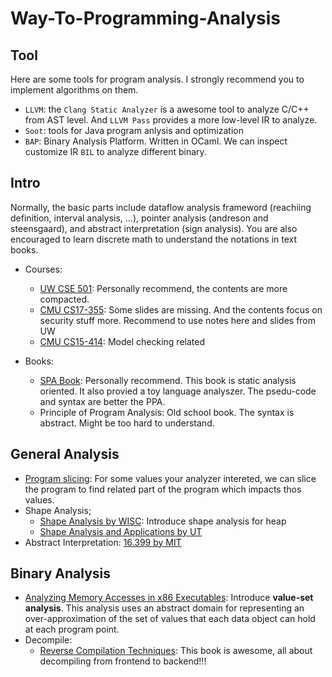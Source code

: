 # Way-To-Programming-Analysis

## Tool

Here are some tools for program analysis. I strongly recommend you to implement algorithms on them.

- `LLVM`: the `Clang Static Analyzer` is a awesome tool to analyze C/C++ from AST level. And `LLVM Pass` provides a more low-level IR to analyze.
- `Soot`: tools for Java program anlysis and optimization
- `BAP`: Binary Analysis Platform. Written in OCaml. We can inspect customize IR `BIL` to analyze different binary.

## Intro

Normally, the basic parts include dataflow analysis frameword (reachiing definition, interval analysis, ...), pointer analysis (andreson and steensgaard), and abstract interpretation (sign analysis). You are also encouraged to learn discrete math to understand the notations in text books.

- Courses:
  - [UW CSE 501](https://courses.cs.washington.edu/courses/cse501/15sp/): Personally recommend, the contents are more compacted.
  - [CMU CS17-355](http://www.cs.cmu.edu/~aldrich/courses/17-355-19sp/): Some slides are missing. And the contents focus on security stuff more. Recommend to use notes here and slides from UW
  - [CMU CS15-414](https://www.cs.cmu.edu/~15414/): Model checking related

- Books:
  - [SPA Book](https://cs.au.dk/~amoeller/spa/spa.pdf): Personally recommend. This book is static analysis oriented. It also provied a toy language analyszer. The psedu-code and syntax are better the PPA.
  - Principle of Program Analysis: Old school book. The syntax is abstract. Might be too hard to understand.

## General Analysis

- [Program slicing](http://www.cs.toronto.edu/~chechik/courses06/csc2125/tip95survey.pdf): For some values your analyzer intereted, we can slice the program to find related part of the program which impacts thos values.
- Shape Analysis;
  - [Shape Analysis by WISC](https://research.cs.wisc.edu/wpis/papers/cc2000.pdf): Introduce shape analysis for heap
  - [Shape Analysis and Applications by UT](https://personal.utdallas.edu/~zhiqiang.lin/file/f15/shape-analysis-ch12.pdf)
- Abstract Interpretation: [16.399 by MIT](http://web.mit.edu/16.399/www/) 

## Binary Analysis

- [Analyzing Memory Accesses in x86 Executables](https://research.cs.wisc.edu/wpis/papers/cc04.pdf): Introduce **value-set analysis**. This analysis uses an abstract domain for representing an over-approximation of the set of values that each data object can hold at each program point.
- Decompile:
  - [Reverse Compilation Techniques](http://www.phatcode.net/res/228/files/decompilation_thesis.pdf): This book is awesome, all about decompiling from frontend to backend!!!
